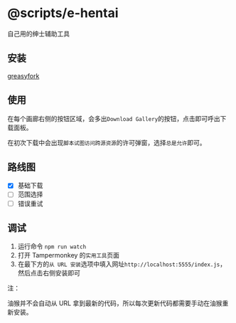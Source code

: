 # @scripts/e-hentai

自己用的绅士辅助工具

## 安装

[greasyfork](https://greasyfork.org/scripts/438541)

## 使用

在每个画廊右侧的按钮区域，会多出`Download Gallery`的按钮，点击即可呼出下载面板。

在初次下载中会出现`脚本试图访问跨源资源`的许可弹窗，选择`总是允许`即可。

## 路线图

- [x] 基础下载
- [ ] 范围选择
- [ ] 错误重试

## 调试

1. 运行命令 `npm run watch`
2. 打开 Tampermonkey 的`实用工具`页面
3. 在最下方的`从 URL 安装`选项中填入网址`http://localhost:5555/index.js`，然后点击右侧安装即可

注：

油猴并不会自动从 URL 拿到最新的代码，所以每次更新代码都需要手动在油猴重新安装。

